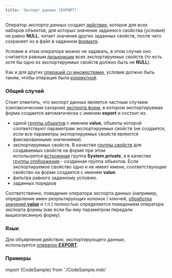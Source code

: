 ```yaml
---
title: 'Экспорт данных (EXPORT)'
---
```


Оператор *экспорта данных* создает [действие](Действия.md), которое для всех наборов объектов, для которых значение заданного свойства (*условия*) не равно **NULL**, читает значения других заданных свойств, после чего сохраняет их в файл в заданном [формате](Структурированное_представление.md). 

Условие в этом операторе можно не задавать, в этом случае оно считается равным [дизьюнкции](Логические_операторы_AND_OR_NOT_XOR.md) всех экспортируемых свойств (то есть хотя бы одно из экспортируемых свойств должно быть не **NULL**). 

Как и для других [операций со множествами](Операции_с_множествами.md), условие должно быть таким, чтобы операция была [корректной](Операции_с_множествами.md).

### Общий случай

Стоит отметить, что экспорт данных является частным случаем (синтаксическим сахаром) [экспорта форм](В_структурированном_представлении_EXPORT_IMPORT.md), в котором экспортируемая форма создается автоматически с именем **export** и состоит из:

-   одной [группы объектов](Структура_формы.md) с именем **value**, объекты которой соответствуют параметрам экспортируемых свойств (не создается, если все параметры экспортируемых свойств являются фиксированными значениями).
-   экспортируемых свойств. В качестве [группы свойств](Структура_формы.md#propertygroup-broken) для создаваемых свойств на форме при этом используется [встроенная](Группы_свойств_и_действий.md#встроенные-группы-свойств) группа **System.private**, а в качестве [группы отображения](Структура_формы.md#drawgroup-broken) - созданная группа объектов. Если экспортируемое свойство одно и не имеет имени, соответствующее свойство на форме создается с именем **value**.
-   фильтра равного заданному условию.
-   заданных порядков

Соответственно, поведение оператора экспорта данных (например, определение имен результирующих колонок / ключей, [обработка значений **value**](Структурированное_представление.md) и т.п.) полностью определяется поведением оператора экспорта формы (как если бы ему параметром передали вышеописанную форму).

### Язык

Для объявления действия, экспортирующего данные, используется [оператор **EXPORT**](Оператор_EXPORT.md).

### Примеры


import {CodeSample} from './CodeSample.mdx'

<CodeSample url="https://documentation.lsfusion.org/sample?file=ActionSample&block=exportplain"/>

  
